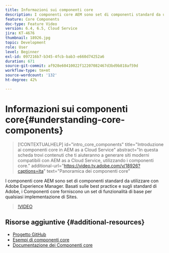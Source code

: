 ```yaml
---
title: Informazioni sui componenti core
description: I componenti core AEM sono set di componenti standard da utilizzare con Adobe Experience Manager. Basati sulle best practice e sugli standard di Adobe, i Componenti core forniscono un set di funzionalità di base per qualsiasi implementazione di Sites.
feature: Core Components
doc-type: Feature Video
version: 6.4, 6.5, Cloud Service
jira: KT-4676
thumbnail: 18926.jpg
topic: Development
role: User
level: Beginner
exl-id: 097216b7-b345-4fcb-bab3-e660d74252a6
duration: 671
source-git-commit: af928e60410022f12207082467d3bd9b818af59d
workflow-type: tm+mt
source-wordcount: '132'
ht-degree: 42%

---
```


# Informazioni sui componenti core{#understanding-core-components}

>[!CONTEXTUALHELP]
>id="intro_core_components"
>title="Introduzione ai componenti core in AEM as a Cloud Service"
>abstract="In questa scheda trovi contenuti che ti aiuteranno a generare siti moderni compatibili con AEM as a Cloud Service, utilizzando i componenti core."
>additional-url="https://video.tv.adobe.com/v/18926?captions=ita" text="Panoramica dei componenti core"

I componenti core AEM sono set di componenti standard da utilizzare con Adobe Experience Manager. Basati sulle best practice e sugli standard di Adobe, i Componenti core forniscono un set di funzionalità di base per qualsiasi implementazione di Sites.

>[!VIDEO](https://video.tv.adobe.com/v/18926?quality=12&learn=on)

## Risorse aggiuntive {#additional-resources}

* [Progetto GitHub](https://github.com/adobe/aem-core-wcm-components)
* [Esempi di componenti core](https://www.aemcomponents.dev/)
* [Documentazione dei Componenti core](https://experienceleague.adobe.com/docs/experience-manager-core-components/using/introduction.html?lang=it)
